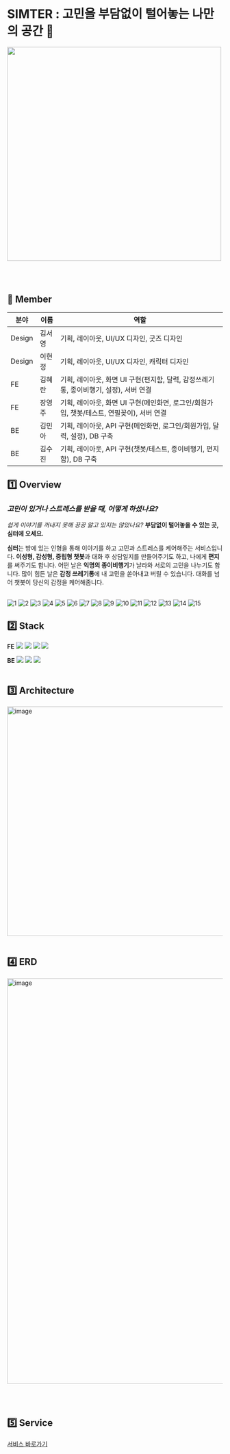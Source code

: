 # SIMTER : 고민을 부담없이 털어놓는 나만의 공간 🏡
<img width=500 src="https://github.com/user-attachments/assets/2dcc0eef-9cb4-4e5c-ae2c-fc7b04a95b74" />

<br><br>
## 📍 Member
|분야|이름|역할|
|---|---|---|
|Design|김서영|기획, 레이아웃, UI/UX 디자인, 굿즈 디자인|
|Design|이현정|기획, 레이아웃, UI/UX 디자인, 캐릭터 디자인|
|FE|김혜란|기획, 레이아웃, 화면 UI 구현(편지함, 달력, 감정쓰레기통, 종이비행기, 설정), 서버 연결|
|FE|장영주|기획, 레이아웃, 화면 UI 구현(메인화면, 로그인/회원가입, 챗봇/테스트, 연필꽂이), 서버 연결|
|BE|김민아|기획, 레이아웃, API 구현(메인화면, 로그인/회원가입, 달력, 설정), DB 구축|
|BE|김수진|기획, 레이아웃, API 구현(챗봇/테스트, 종이비행기, 편지함), DB 구축|

## 1️⃣ Overview
### *고민이 있거나 스트레스를 받을 때, 어떻게 하셨나요?*

*쉽게 이야기를 꺼내지 못해 끙끙 앓고 있지는 않았나요?*
**부담없이 털어놓을 수 있는 곳, 심터에 오세요.**

**심터**는 방에 있는 인형을 통해 이야기를 하고 고민과 스트레스를 케어해주는 서비스입니다.
**이성형, 감성형, 중립형 챗봇**과 대화 후 상담일지를 만들어주기도 하고, 나에게 **편지**를 써주기도 합니다.
어떤 날은 **익명의 종이비행기**가 날라와 서로의 고민을 나누기도 합니다.
많이 힘든 날은 **감정 쓰레기통**에 내 고민을 쏟아내고 버릴 수 있습니다.
대화를 넘어 챗봇이 당신의 감정을 케어해줍니다.
<br><br>

![1](https://github.com/user-attachments/assets/78f0aace-1f32-4171-8dd9-29594c617c1a)
![2](https://github.com/user-attachments/assets/66c51fed-5799-4443-b0bf-af5d1cc41444)
![3](https://github.com/user-attachments/assets/9fba1aa6-476e-4353-af99-9cb7a94ab7db)
![4](https://github.com/user-attachments/assets/d4802acb-1b92-46fa-8ee0-cbf00da5fdc9)
![5](https://github.com/user-attachments/assets/94917e7a-b67c-4255-ad14-0b7c65cc019e)
![6](https://github.com/user-attachments/assets/534240df-b352-472a-b772-5a2d6c372334)
![7](https://github.com/user-attachments/assets/292572cd-ef3e-4da2-931c-03f7ad10bc38)
![8](https://github.com/user-attachments/assets/1de67d19-7bc1-4563-a42d-d4d33f3a7777)
![9](https://github.com/user-attachments/assets/a79da71b-f1ba-4441-afbe-e0771af94588)
![10](https://github.com/user-attachments/assets/27d79c38-5844-4d24-9b32-05e5a3aa5ae2)
![11](https://github.com/user-attachments/assets/cf93803c-a72d-4450-bf06-b7a9af50e57d)
![12](https://github.com/user-attachments/assets/96202717-e7f3-4739-9688-c73766c6cc94)
![13](https://github.com/user-attachments/assets/70085bbd-08ec-4eb4-88b4-e7a3756a101f)
![14](https://github.com/user-attachments/assets/fc190369-0c3c-456d-b875-347d222f42a1)
![15](https://github.com/user-attachments/assets/3169b64b-84af-43bf-beb3-39ddaa08cce5)



## 2️⃣ Stack
**FE**
<img src="https://img.shields.io/badge/React-61DAFB?style=flat&logo=React&logoColor=black" />
<img src="https://img.shields.io/badge/JavaScript-F7DF1E?style=flat&logo=javascript&logoColor=black"/>
<img src="https://img.shields.io/badge/redux-764ABC?style=flat&logo=redux&logoColor=white" />
<img src="https://img.shields.io/badge/styledcomponents-DB7093?style=flat&logo=styledcomponents&logoColor=white" />


**BE**
<img src="https://img.shields.io/badge/Spring-6DB33F?style=flat&logo=Spring&logoColor=white" />
<img src="https://img.shields.io/badge/springboot-6DB33F?style=flat&logo=springboot&logoColor=white" />
<img src="https://img.shields.io/badge/Gradle-02303A?style=flat&logo=Gradle&logoColor=white" />
<br><br>

## 3️⃣ Architecture
<img width="536" alt="image" src="https://github.com/user-attachments/assets/f5be0b51-fcc5-41a2-baef-b0dd1a968df9">
<br><br>

## 4️⃣ ERD
<img width="947" alt="image" src="https://github.com/user-attachments/assets/9590802c-0bb4-4499-bd99-15f1130d0a1a" />



<br><br>

## 5️⃣ Service
[서비스 바로가기](https://simter.site)
<br><br>

